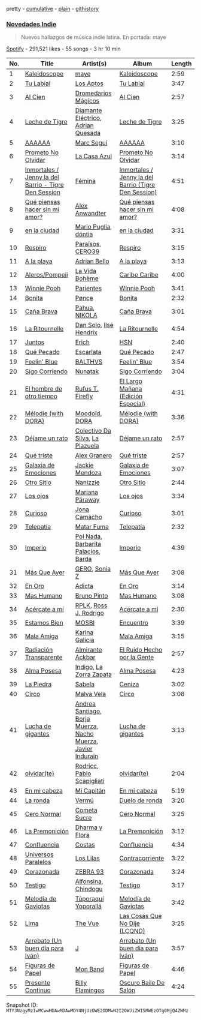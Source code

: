pretty - [cumulative](/playlists/cumulative/37i9dQZF1DXaaU1AaHpZeu.md) - [plain](/playlists/plain/37i9dQZF1DXaaU1AaHpZeu) - [githistory](https://github.githistory.xyz/mackorone/spotify-playlist-archive/blob/main/playlists/plain/37i9dQZF1DXaaU1AaHpZeu)

### [Novedades Indie](https://open.spotify.com/playlist/37i9dQZF1DXaaU1AaHpZeu)

> Nuevos hallazgos de música indie latina\. En portada: maye

[Spotify](https://open.spotify.com/user/spotify) - 291,521 likes - 55 songs - 3 hr 10 min

| No. | Title | Artist(s) | Album | Length |
|---|---|---|---|---|
| 1 | [Kaleidoscope](https://open.spotify.com/track/0kJqmEL3UbprAkBSFBdZY4) | [maye](https://open.spotify.com/artist/5ti5FPHgtaSf15KcUisZMt) | [Kaleidoscope](https://open.spotify.com/album/79xNVQyhJnZpOZj6hrABvd) | 2:59 |
| 2 | [Tu Labial](https://open.spotify.com/track/3vz0ZD15RxM2HNCGgrVrVc) | [Los Aptos](https://open.spotify.com/artist/4tenlYn9MG8Fda3OyDtPRO) | [Tu Labial](https://open.spotify.com/album/6kXbu3L1IVJZhGqsogGTWx) | 3:47 |
| 3 | [Al Cien](https://open.spotify.com/track/1vxa13KTCbsGFavA6WFywz) | [Dromedarios Mágicos](https://open.spotify.com/artist/3UP83Ekm9Jse6j0dWZJlH9) | [Al Cien](https://open.spotify.com/album/0APusMWyvY7kRnM3ROoOBm) | 2:57 |
| 4 | [Leche de Tigre](https://open.spotify.com/track/0qyDHfOj0pU9ADNlfEdKv2) | [Diamante Eléctrico](https://open.spotify.com/artist/4VAZ6unMJx5upeWn0aFYuo), [Adrian Quesada](https://open.spotify.com/artist/07YivsJVCrmhhjzBcBtMGv) | [Leche de Tigre](https://open.spotify.com/album/2jWdBKOz7I73GULBYQU0k8) | 3:25 |
| 5 | [AAAAAA](https://open.spotify.com/track/2eFWliYRleozZ8w8JRm5FP) | [Marc Seguí](https://open.spotify.com/artist/5FQ8tBUtIamA2hRtatrYUF) | [AAAAAA](https://open.spotify.com/album/6vR3IjKZz96v4RXVdcN39q) | 3:10 |
| 6 | [Prometo No Olvidar](https://open.spotify.com/track/2eZiRaP2ECZrqA66Rc1tFD) | [La Casa Azul](https://open.spotify.com/artist/2Ynst7DZrEJnlaMM41ZCxd) | [Prometo No Olvidar](https://open.spotify.com/album/0KtZKEQs7YFP4HIqx8Obqt) | 3:14 |
| 7 | [Inmortales / Jenny la del Barrio \- Tigre Den Session](https://open.spotify.com/track/0mp6LPc8ERjwt2MeBTiyWf) | [Fémina](https://open.spotify.com/artist/6Saxi5uCjuMzIGcqqvTumR) | [Inmortales / Jenny la del Barrio \(Tigre Den Session\)](https://open.spotify.com/album/0MEe602MNtZjU4p4eYAHQi) | 4:51 |
| 8 | [Qué piensas hacer sin mi amor?](https://open.spotify.com/track/7DmiI9NJnb00JVMMpMkz52) | [Alex Anwandter](https://open.spotify.com/artist/0M8uC0u1YRUGCieOKmQF02) | [Qué piensas hacer sin mi amor?](https://open.spotify.com/album/34szsLNF2Nr5i9E2j9v40h) | 4:08 |
| 9 | [en la ciudad](https://open.spotify.com/track/5smdosXwKG5czbMDXqRtc7) | [Mario Puglia](https://open.spotify.com/artist/3TTSyoNDmtiQ8jSpELHinT), [dóntia](https://open.spotify.com/artist/6otFL2m5sOProVKidtkpyx) | [en la ciudad](https://open.spotify.com/album/6FC9OVa2vFyot2dp23GdiM) | 3:31 |
| 10 | [Respiro](https://open.spotify.com/track/42op2wd3o7SZ1MUImRkbkh) | [Paraísos](https://open.spotify.com/artist/4UWT6RWeTPk7hN7OihScMM), [CERO39](https://open.spotify.com/artist/1B6UFfDLZPbLl1rpOmHmi0) | [Respiro](https://open.spotify.com/album/0obtRY4p00WwIHafC8MTlF) | 3:15 |
| 11 | [A la playa](https://open.spotify.com/track/2MANpdplWDEAnmHC2GA42W) | [Adrian Bello](https://open.spotify.com/artist/0ZwjmGhps2YvUMzB7ihFV8) | [A la playa](https://open.spotify.com/album/00FBTtbNuQhQqSGIMNSHjU) | 3:13 |
| 12 | [Aleros/Pompeii](https://open.spotify.com/track/2KSyKlJ3SWPFflplhYhPTl) | [La Vida Bohème](https://open.spotify.com/artist/5gs7iemsrjIJbz0ryFcy79) | [Caribe Caribe](https://open.spotify.com/album/7zGq7oV1gSW4Aga1a9XJUK) | 4:00 |
| 13 | [Winnie Pooh](https://open.spotify.com/track/67ciCJna2mFDg1wzRFZzAO) | [Parientes](https://open.spotify.com/artist/76lUSSvc6Z83CLrIVB7YrE) | [Winnie Pooh](https://open.spotify.com/album/2Znd00zVJpDEhwfID5Jc56) | 3:41 |
| 14 | [Bonita](https://open.spotify.com/track/4RfbO5R23JI33EEyjWqHHU) | [Pønce](https://open.spotify.com/artist/0jlj70oquwYB21vxF107KT) | [Bonita](https://open.spotify.com/album/2FhnygvGvRWuE4RueywWyg) | 2:32 |
| 15 | [Caña Brava](https://open.spotify.com/track/0hy6YsimguNescPjjijro0) | [Pahua](https://open.spotify.com/artist/4sZh7ibWAOiuDkEStJxHch), [NIKOLA](https://open.spotify.com/artist/62iTERZQMpjWggsriHvDnk) | [Caña Brava](https://open.spotify.com/album/02aqlW1aBYEyhEC4I6lW42) | 3:01 |
| 16 | [La Ritournelle](https://open.spotify.com/track/2cwLqdEN59zOJCfsQSbbx1) | [Dan Solo](https://open.spotify.com/artist/7E1ZwNnXreZgJpmTNUJva7), [Ilse Hendrix](https://open.spotify.com/artist/4nKY8xVK5R0lpdv2oDyraB) | [La Ritournelle](https://open.spotify.com/album/1xhGWNajNOPV0hfwyJ87Ft) | 4:54 |
| 17 | [Juntos](https://open.spotify.com/track/6DnmHa24M6jVBisjhyHcIs) | [Erich](https://open.spotify.com/artist/3l9fWRfml0xOFriezXXwhU) | [HSN](https://open.spotify.com/album/6mZZOWFnjModwsij9EDDam) | 2:40 |
| 18 | [Qué Pecado](https://open.spotify.com/track/0D7qH96m1YEQABHtZmvWUr) | [Escarlata](https://open.spotify.com/artist/6eDMcSQvrGt2zoVFSIwmgZ) | [Qué Pecado](https://open.spotify.com/album/47VeV0BY7It9sMX5jaOZBR) | 2:47 |
| 19 | [Feelin' Blue](https://open.spotify.com/track/1znjrRlUdy0gX9QHaKxl4s) | [BALTHVS](https://open.spotify.com/artist/2CtiNJi0zB35RHYXViVjKG) | [Feelin' Blue](https://open.spotify.com/album/4oxe0AOtP6xJCqOStvzD4v) | 3:54 |
| 20 | [Sigo Corriendo](https://open.spotify.com/track/6e4eFSTN9G8yLRZ3JHsiEg) | [Nunatak](https://open.spotify.com/artist/7wqxTrC9BtdVj2G6j9PP7z) | [Sigo Corriendo](https://open.spotify.com/album/4uV2oza4i3jurcJ0hcP3SP) | 3:04 |
| 21 | [El hombre de otro tiempo](https://open.spotify.com/track/3Avvg1WJ76Qm4AOgDWi855) | [Rufus T\. Firefly](https://open.spotify.com/artist/51Hx65ymA6pNWu8cTTXET1) | [El Largo Mañana \(Edición Especial\)](https://open.spotify.com/album/55Yki3VjBmvjXMTm4dkstm) | 4:31 |
| 22 | [Mélodie \(with DORA\)](https://open.spotify.com/track/0t2zRI2lKyJOLsVqAVL6qi) | [Moodoïd](https://open.spotify.com/artist/3mQgXwcZz2TZgo9a5diomC), [DORA](https://open.spotify.com/artist/5RHjYsmfT5IskZMoU6UuCj) | [Mélodie \(with DORA\)](https://open.spotify.com/album/2scI9aMrYO9fkaIba8tUhn) | 3:36 |
| 23 | [Déjame un rato](https://open.spotify.com/track/0Xy4JiD4UGMlLmNRIQd4xY) | [Colectivo Da Silva](https://open.spotify.com/artist/7h2HIXXVcZ6UPkqlCa2QZY), [La Plazuela](https://open.spotify.com/artist/3iNrNJ38T7OEaI1UofQcIB) | [Déjame un rato](https://open.spotify.com/album/2hgpmlMXDNwd3Q2HbiLZhq) | 2:57 |
| 24 | [Qué triste](https://open.spotify.com/track/4376EkLT73FG6jlNhs0AwZ) | [Alex Granero](https://open.spotify.com/artist/1g3OTLUr6xaFaiB01k9gw2) | [Qué triste](https://open.spotify.com/album/0VuRPw6Ui5J5zAxCetdNUz) | 2:57 |
| 25 | [Galaxia de Emociones](https://open.spotify.com/track/1wHf8UjfJHgsXY0Sd6BDJ8) | [Jackie Mendoza](https://open.spotify.com/artist/2ZIEeX505EvIuA10fNgnHa) | [Galaxia de Emociones](https://open.spotify.com/album/5xQAocxk6ixRppkNtRwPP0) | 3:07 |
| 26 | [Otro Sitio](https://open.spotify.com/track/6wjO8o4XgHOIAB1StF86oj) | [Nanizzie](https://open.spotify.com/artist/0sw69zXt3PgxRXvo1Czg3j) | [Otro Sitio](https://open.spotify.com/album/3VTJit9hMdZmQfaa082S9u) | 2:44 |
| 27 | [Los ojos](https://open.spotify.com/track/7myGZGiVdiN0LH5Oa0k3Bg) | [Mariana Päraway](https://open.spotify.com/artist/17FXNujFBCzgEHqMIULmja) | [Los ojos](https://open.spotify.com/album/2YwK74FkaMLpLA3Ql8cFkk) | 3:34 |
| 28 | [Curioso](https://open.spotify.com/track/4Maw94heMtTdiddCkjp0Gc) | [Jona Camacho](https://open.spotify.com/artist/0t64OqoqDgnfJee9Z6IBOP) | [Curioso](https://open.spotify.com/album/0dScbKM6tdUhUHjCVybFWT) | 3:01 |
| 29 | [Telepatía](https://open.spotify.com/track/4YEUKmi4Er6HLPaq39d40E) | [Matar Fuma](https://open.spotify.com/artist/5QtJsmPyO7fPTh5wZzebTZ) | [Telepatía](https://open.spotify.com/album/69q7aG1EAc5SQrT7KAmEM1) | 2:32 |
| 30 | [Imperio](https://open.spotify.com/track/752znCZaAmfqxQN2OO3gC9) | [Pol Nada](https://open.spotify.com/artist/1Dts5QEWhfTgrZvDBEdNUH), [Barbarita Palacios](https://open.spotify.com/artist/1gq0ImfjG4vhi885kD3gB8), [Barda](https://open.spotify.com/artist/7rs7LuOnKkLjxj3Lr8J90k) | [Imperio](https://open.spotify.com/album/36mtOzMooHJc1p0Sjje811) | 4:39 |
| 31 | [Más Que Ayer](https://open.spotify.com/track/63cBSYsqBOu9daJ1hDJ6YH) | [GERO](https://open.spotify.com/artist/0yJdH7HHacvB0UopMceKZl), [Sonia Z](https://open.spotify.com/artist/27UX8NEXtI5CrpnqSAJWuh) | [Más Que Ayer](https://open.spotify.com/album/72AcSIZqCzpSro3V7uJ1CL) | 3:08 |
| 32 | [En Oro](https://open.spotify.com/track/3m0tThWLSgUxcDGsHf6qVC) | [Adicta](https://open.spotify.com/artist/0BntHNt56FCbTMjSWq2iIG) | [En Oro](https://open.spotify.com/album/4Rb8nAxA1GW1lD5yucmHvi) | 3:14 |
| 33 | [Mas Humano](https://open.spotify.com/track/3vLVC7wKyfbD8qFZxjgJhf) | [Bruno Pinto](https://open.spotify.com/artist/1SsBb8WfdP41lIxnH77s7t) | [Mas Humano](https://open.spotify.com/album/679topqr2Z1ZkragXyxNKQ) | 3:08 |
| 34 | [Acércate a mí](https://open.spotify.com/track/5zF2fiVLe317dSh9goEkHD) | [RPLK](https://open.spotify.com/artist/1tuzO0TeRF6KAKsSbHD46g), [Ross J\. Rodrigo](https://open.spotify.com/artist/7ziN1J53NW2enUFbxd01C4) | [Acércate a mí](https://open.spotify.com/album/3Y7T4PrwWQQWF9K6vcqCDu) | 2:30 |
| 35 | [Estamos Bien](https://open.spotify.com/track/1Xhts7lj7AJbrjbi1ThBld) | [MOSBI](https://open.spotify.com/artist/6kvoEVPUc4pJ6w8QO4DHef) | [Encuentro](https://open.spotify.com/album/0JAldSTifqdOD6lbUSpFoF) | 3:39 |
| 36 | [Mala Amiga](https://open.spotify.com/track/6acWLZMJWZw29wcehfY1WU) | [Karina Galicia](https://open.spotify.com/artist/0syMDHmkYbx5dG8bOnZ60z) | [Mala Amiga](https://open.spotify.com/album/7uVtPIsdz0UNaiWZOXWKZr) | 3:15 |
| 37 | [Radiación Transparente](https://open.spotify.com/track/29o2xV9bKvZbbZvjSYQ7PN) | [Almirante Ackbar](https://open.spotify.com/artist/2zDkWvzvjkJttnydwEzY7U) | [El Ruido Hecho por la Gente](https://open.spotify.com/album/47uFOMz79sGxUe6fJIu4GH) | 2:57 |
| 38 | [Alma Posesa](https://open.spotify.com/track/7sUfONWwffbiFquUGDAPVK) | [Indigo](https://open.spotify.com/artist/4Hy7H79rnIljAwnwDtislK), [La Zorra Zapata](https://open.spotify.com/artist/3BuxRmHMbdWFDtwTQ2lwe5) | [Alma Posesa](https://open.spotify.com/album/5Gx8Ngd5gzH615iLGU6cK4) | 4:23 |
| 39 | [La Piedra](https://open.spotify.com/track/7wpR7podiFKB0s5lchiCyb) | [Sabela](https://open.spotify.com/artist/78fi6hiTjEQH8KQLzDqVRg) | [Ceniza](https://open.spotify.com/album/1y286dgv2byOpC82ZHTyuh) | 3:02 |
| 40 | [Circo](https://open.spotify.com/track/2aiFmGSPZgtdpxw7UZs5JW) | [Malva Vela](https://open.spotify.com/artist/42gMsjzIofZl8uTc1NmRHz) | [Circo](https://open.spotify.com/album/5MFpnf1UwxHNxcrZBV6gB1) | 3:08 |
| 41 | [Lucha de gigantes](https://open.spotify.com/track/2YBAiKcswbZ1nLyMUUFWjr) | [Andrea Santiago](https://open.spotify.com/artist/25ujYqJknNjORPPtUIDUXo), [Borja Muerza](https://open.spotify.com/artist/2kFcpLXRf5aeBxgmpAW6xo), [Nacho Muerza](https://open.spotify.com/artist/46C4q8cSfifMh52CBgM5sH), [Javier Indurain](https://open.spotify.com/artist/3i37WieKCnEdVPyCywv0ko) | [Lucha de gigantes](https://open.spotify.com/album/5iAsTERRETHw7eJ0woj8J5) | 3:13 |
| 42 | [olvidar\(te\)](https://open.spotify.com/track/089RhKR39s3QSXLKKJKbwY) | [Rodricc](https://open.spotify.com/artist/2Xk1gzXNwqLrrT8gne7oyw), [Pablo Scapigliati](https://open.spotify.com/artist/515xoAPnROSPCteDHRm3i8) | [olvidar\(te\)](https://open.spotify.com/album/2kQEExDpk2PqyIGtCE1HES) | 2:04 |
| 43 | [En mi cabeza](https://open.spotify.com/track/3nMx44RmpAxi1119eplESW) | [Mi Capitán](https://open.spotify.com/artist/5IFjdKpLNCRPCRxdeXlFY9) | [En mi cabeza](https://open.spotify.com/album/2ySWtUeh0sSUaI2OjWYYAm) | 5:19 |
| 44 | [La ronda](https://open.spotify.com/track/0aMgJojSbRKgd3zc2LXN72) | [Vermú](https://open.spotify.com/artist/7cXnpdXUUN67Vr3niD2dAi) | [Duelo de ronda](https://open.spotify.com/album/1sCelPocFQY7ujxB1iPUJb) | 3:20 |
| 45 | [Cero Normal](https://open.spotify.com/track/0xBbmblFaI5b6CskxCR21L) | [Cometa Sucre](https://open.spotify.com/artist/3kFFYxvTZaBCm0q04WPlqK) | [Cero Normal](https://open.spotify.com/album/7xRtEHXp3MBT3R8GJZGmkz) | 3:25 |
| 46 | [La Premonición](https://open.spotify.com/track/4zON9LcIBWqv9Rd9xZdm5h) | [Dharma y Flora](https://open.spotify.com/artist/5jjs8LaABvB8WZpahQ0CwO) | [La Premonición](https://open.spotify.com/album/37EKhTDNn2QAODlM5L8SlO) | 3:12 |
| 47 | [Confluencia](https://open.spotify.com/track/3VqYtbI8MaU55QtNADvprB) | [Costas](https://open.spotify.com/artist/7J4QsLCXzX1JVzmmt9pW6B) | [Confluencia](https://open.spotify.com/album/5WEzYjjtAhgNDpIVBblSxM) | 4:34 |
| 48 | [Universos Paralelos](https://open.spotify.com/track/4QLokwnp4RMWpofhjj1zH6) | [Los Lilas](https://open.spotify.com/artist/3u5ZEm7fgzf13JlHwmVhKB) | [Contracorriente](https://open.spotify.com/album/6f3H56a9DRefillpoiBWjN) | 3:22 |
| 49 | [Corazonada](https://open.spotify.com/track/36h0uW75FKh8LraW4r9E2X) | [ZEBRA 93](https://open.spotify.com/artist/3cr7KiInVBOX6gCKYQvIoC) | [Corazonada](https://open.spotify.com/album/7ucBWLTjxQcWmZ6nTxHDPI) | 3:24 |
| 50 | [Testigo](https://open.spotify.com/track/2hbXSzWOK5HDtwNc0dbTv0) | [Alfonsina](https://open.spotify.com/artist/2PiVgpD2ynESIozDDEEh8k), [Chindogu](https://open.spotify.com/artist/3geLBMiWB8rNP57JwjYWR5) | [Testigo](https://open.spotify.com/album/6Mu5JLquI2QV8l70NDqZVZ) | 3:17 |
| 51 | [Melodía de Gaviotas](https://open.spotify.com/track/2nwcYZcDCbUfwnn5m6zIk0) | [Túporaquí Yoporallá](https://open.spotify.com/artist/7vCSYKfU63WmWyX6l4G0Fp) | [Melodía de Gaviotas](https://open.spotify.com/album/461MHFjTi2Gg2tSkgBfdZo) | 3:42 |
| 52 | [Lima](https://open.spotify.com/track/5qf2AD97S0HlgxaA5tINW3) | [The Vue](https://open.spotify.com/artist/1bCVI2X0v8Ext3IXFNd0oY) | [Las Cosas Que No Dije \(LCQND\)](https://open.spotify.com/album/2uC2X3vkFU4hLmRUPKWZ98) | 3:25 |
| 53 | [Arrebato \(Un buen día para Iván\)](https://open.spotify.com/track/1N7ynjcHCJzwCxnWiFLDlJ) | [J](https://open.spotify.com/artist/020TECbJNvzquIiMMR4jV0) | [Arrebato \(Un buen día para Iván\)](https://open.spotify.com/album/4Chf2bP4WxYliqIDutISgY) | 3:57 |
| 54 | [Figuras de Papel](https://open.spotify.com/track/1JPMsY6LAYPK1Q3Q0vLdrf) | [Mon Band](https://open.spotify.com/artist/42nB1CSVZPYkElCS6FFTob) | [Figuras de Papel](https://open.spotify.com/album/1zlQBOHLtyZ5lnXY8d77yn) | 4:46 |
| 55 | [Presente Continuo](https://open.spotify.com/track/54RJ8ENLdiDyejhvBrRdJI) | [Billy Flamingos](https://open.spotify.com/artist/5QNMZfk7EjvlD56OhO2CHu) | [Oscuro Baile De Salón](https://open.spotify.com/album/7iPt407kDh4HPwEoTwUMtj) | 4:24 |

Snapshot ID: `MTY3NzgyMzIwMCwwMDAwMDAwMDY4NjUzOWE2ODMwN2I2OWJiZWI5MWEzOTg0MjQ4ZWMz`
